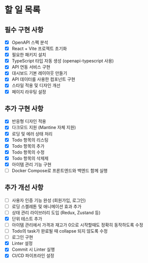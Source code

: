 # 할 일 목록

## 필수 구현 사항
- [x] OpenAPI 스펙 분석
- [x] React + Vite 프로젝트 초기화
- [x] 필요한 패키지 설치
- [x] TypeScript 타입 자동 생성 (openapi-typescript 사용)
- [x] API 연동 서비스 구현
- [x] 대시보드 기본 레이아웃 만들기
- [x] API 데이터를 사용한 컴포넌트 구현
- [x] 스타일 적용 및 디자인 개선
- [x] 페이지 라우팅 설정

## 추가 구현 사항
- [x] 반응형 디자인 적용
- [x] 다크모드 지원 (Mantine 자체 지원)
- [x] 로딩 및 에러 상태 처리
- [x] Todo 항목의 리스팅
- [x] Todo 항목의 추가
- [x] Todo 항목의 수정
- [x] Todo 항목의 삭제제
- [x] 아이템 관리 기능 구현
- [ ] Docker Compose로 프론트엔드와 백엔드 함께 실행

## 추가 개선 사항
- [ ] 사용자 인증 기능 완성 (회원가입, 로그인)
- [ ] 로딩 스켈레톤 및 애니메이션 효과 추가
- [ ] 상태 관리 라이브러리 도입 (Redux, Zustand 등)
- [x] 단위 테스트 추가 
- [ ] 아이템 관리에서 가격과 재고가 0으로 시작할때도 정확히 동작하도록 수정
- [ ] Todo의 task가 완료될 때 collapse 되지 않도록 수정
- [ ] 로그인 구현
- [x] Linter 설정
- [x] Commit 시 Linter 실행
- [x] CI/CD 파이프라인 설정